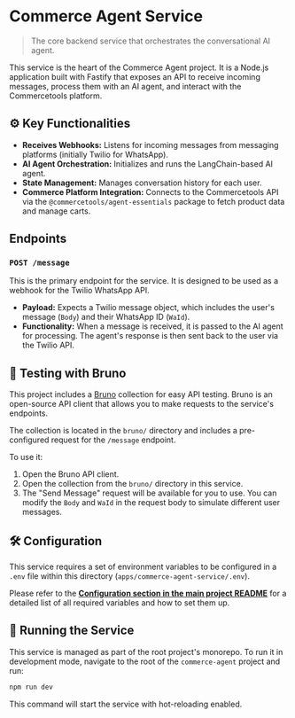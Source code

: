 # Commerce Agent Service

> The core backend service that orchestrates the conversational AI agent.

This service is the heart of the Commerce Agent project. It is a Node.js application built with Fastify that exposes an API to receive incoming messages, process them with an AI agent, and interact with the Commercetools platform.

## ⚙️ Key Functionalities

*   **Receives Webhooks:** Listens for incoming messages from messaging platforms (initially Twilio for WhatsApp).
*   **AI Agent Orchestration:** Initializes and runs the LangChain-based AI agent.
*   **State Management:** Manages conversation history for each user.
*   **Commerce Platform Integration:** Connects to the Commercetools API via the `@commercetools/agent-essentials` package to fetch product data and manage carts.

## Endpoints

### `POST /message`

This is the primary endpoint for the service. It is designed to be used as a webhook for the Twilio WhatsApp API.

*   **Payload:** Expects a Twilio message object, which includes the user's message (`Body`) and their WhatsApp ID (`WaId`).
*   **Functionality:** When a message is received, it is passed to the AI agent for processing. The agent's response is then sent back to the user via the Twilio API.

## 🧪 Testing with Bruno

This project includes a [Bruno](https://www.usebruno.com/) collection for easy API testing. Bruno is an open-source API client that allows you to make requests to the service's endpoints.

The collection is located in the `bruno/` directory and includes a pre-configured request for the `/message` endpoint.

To use it:
1.  Open the Bruno API client.
2.  Open the collection from the `bruno/` directory in this service.
3.  The "Send Message" request will be available for you to use. You can modify the `Body` and `WaId` in the request body to simulate different user messages.

## 🛠️ Configuration

This service requires a set of environment variables to be configured in a `.env` file within this directory (`apps/commerce-agent-service/.env`).

Please refer to the **[Configuration section in the main project README](../../README.md#configuration)** for a detailed list of all required variables and how to set them up.

## 🚀 Running the Service

This service is managed as part of the root project's monorepo. To run it in development mode, navigate to the root of the `commerce-agent` project and run:

```bash
npm run dev
```

This command will start the service with hot-reloading enabled.